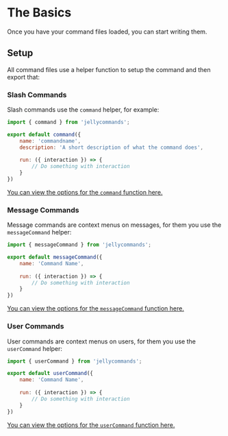 # The Basics

Once you have your command files loaded, you can start writing them.

## Setup

All command files use a helper function to setup the command and then export that:

### Slash Commands

Slash commands use the `command` helper, for example:

```js
import { command } from 'jellycommands';

export default command({
    name: 'commandname',
    description: 'A short description of what the command does',
    
    run: ({ interaction }) => {
        // Do something with interaction
    }
})
```

[You can view the options for the `command` function here.](/api/commands#options)

### Message Commands

Message commands are context menus on messages, for them you use the `messageCommand` helper:

```js
import { messageCommand } from 'jellycommands';

export default messageCommand({
    name: 'Command Name',
    
    run: ({ interaction }) => {
        // Do something with interaction
    }
})
```

[You can view the options for the `messageCommand` function here.](/api/commands#core-options)

### User Commands

User commands are context menus on users, for them you use the `userCommand` helper:

```js
import { userCommand } from 'jellycommands';

export default userCommand({
    name: 'Command Name',
    
    run: ({ interaction }) => {
        // Do something with interaction
    }
})
```

[You can view the options for the `userCommand` function here.](/api/commands#core-options)
